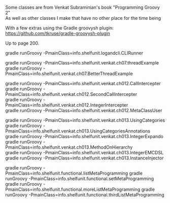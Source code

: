 Some classes are from Venkat Subraminian's book "Programming Groovy 2"   
As well as other classes I make that have no other place for the time being   

With a few extras using the Gradle groovysh plugin:
https://github.com/tkruse/gradle-groovysh-plugin

Up to page 200.    

gradle runGroovy -PmainClass=info.shelfunit.logandcli.CLIRunner    

gradle runGroovy -PmainClass=info.shelfunit.venkat.ch07.threadExample  
gradle runGroovy -PmainClass=info.shelfunit.venkat.ch07.BetterThreadExample  


gradle runGroovy -PmainClass=info.shelfunit.venkat.ch012.CallIntercepter     
gradle runGroovy -PmainClass=info.shelfunit.venkat.ch012.SecondCallIntercepter     
gradle runGroovy -PmainClass=info.shelfunit.venkat.ch012.IntegerIntercepter         
gradle runGroovy -PmainClass=info.shelfunit.venkat.ch012.MetaClassUser   

gradle runGroovy -PmainClass=info.shelfunit.venkat.ch013.UsingCategories     
gradle runGroovy -PmainClass=info.shelfunit.venkat.ch013.UsingCategoriesAnnotations     
gradle runGroovy -PmainClass=info.shelfunit.venkat.ch013.IntegerExpando     
gradle runGroovy -PmainClass=info.shelfunit.venkat.ch013.MethodOnHierarchy     
gradle runGroovy -PmainClass=info.shelfunit.venkat.ch013.IntegerEMCDSL     
gradle runGroovy -PmainClass=info.shelfunit.venkat.ch013.InstanceInjector     

gradle runGroovy -PmainClass=info.shelfunit.functional.listMetaProgramming
gradle runGroovy -PmainClass=info.shelfunit.functional.setMetaProgramming
gradle runGroovy -PmainClass=info.shelfunit.functional.moreListMetaProgramming
gradle runGroovy -PmainClass=info.shelfunit.functional.thirdListMetaProgramming

